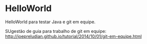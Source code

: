 # HelloWorld
HelloWorld para testar Java e git em equipe.

SUgestão de guia para trabalho de git em equipe: http://joepreludian.github.io/tutorial/2014/10/01/git-em-equipe.html
